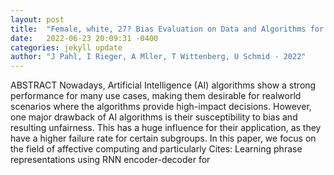 ```yaml
---
layout: post
title:  "Female, white, 27? Bias Evaluation on Data and Algorithms for Affect Recognition in Faces"
date:   2022-06-23 20:09:31 -0400
categories: jekyll update
author: "J Pahl, I Rieger, A Mller, T Wittenberg, U Schmid - 2022"
---
```

ABSTRACT Nowadays, Artificial Intelligence (AI) algorithms show a strong performance for many use cases, making them desirable for realworld scenarios where the algorithms provide high-impact decisions. However, one major drawback of AI algorithms is their susceptibility to bias and resulting unfairness. This has a huge influence for their application, as they have a higher failure rate for certain subgroups. In this paper, we focus on the field of affective computing and particularly 
Cites: Learning phrase representations using RNN encoder-decoder for